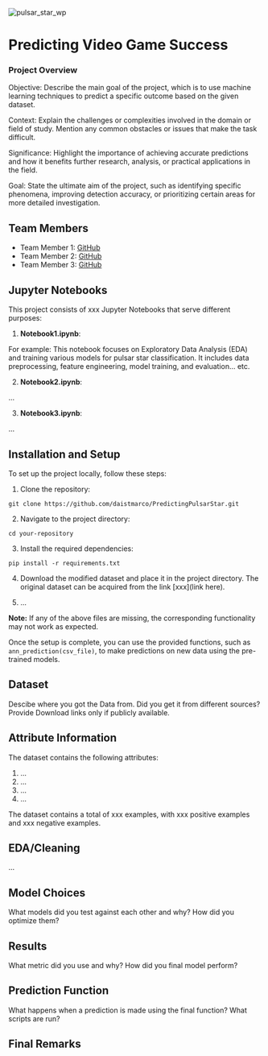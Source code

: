 ![pulsar_star_wp](https://gssc.esa.int/navipedia/images/a/a9/Example.jpg)

# Predicting Video Game Success

### Project Overview
Objective: Describe the main goal of the project, which is to use machine learning techniques to predict a specific outcome based on the given dataset.

Context: Explain the challenges or complexities involved in the domain or field of study. Mention any common obstacles or issues that make the task difficult.

Significance: Highlight the importance of achieving accurate predictions and how it benefits further research, analysis, or practical applications in the field.

Goal: State the ultimate aim of the project, such as identifying specific phenomena, improving detection accuracy, or prioritizing certain areas for more detailed investigation.
## Team Members

- Team Member 1: [GitHub](https://github.com/xxx)
- Team Member 2: [GitHub](https://github.com/xxx)
- Team Member 3: [GitHub](https://github.com/xxx)

## Jupyter Notebooks

This project consists of xxx Jupyter Notebooks that serve different purposes:

1. **Notebook1.ipynb**: 

For example: This notebook focuses on Exploratory Data Analysis (EDA) and training various models for pulsar star classification. It includes data preprocessing, feature engineering, model training, and evaluation... etc. 

2. **Notebook2.ipynb**: 

...

3. **Notebook3.ipynb**: 

...

## Installation and Setup

To set up the project locally, follow these steps:

1. Clone the repository:
```
git clone https://github.com/daistmarco/PredictingPulsarStar.git
```
2. Navigate to the project directory:
```
cd your-repository
```
3. Install the required dependencies:
```
pip install -r requirements.txt
```
4. Download the modified dataset and place it in the project directory. The original dataset can be acquired from the link [xxx](link here).

5. ...

**Note:** If any of the above files are missing, the corresponding functionality may not work as expected.

Once the setup is complete, you can use the provided functions, such as `ann_prediction(csv_file)`, to make predictions on new data using the pre-trained models.


## Dataset

Descibe where you got the Data from. Did you get it from different sources? Provide Download links only if publicly available. 

## Attribute Information

The dataset contains the following attributes:

1. ...
2. ...
3. ...
4. ...

The dataset contains a total of xxx examples, with xxx positive examples and xxx negative examples.


## EDA/Cleaning

...

## Model Choices

What models did you test against each other and why? How did you optimize them? 

## Results

What metric did you use and why? How did you final model perform? 

## Prediction Function

What happens when a prediction is made using the final function? What scripts are run? 

## Final Remarks

